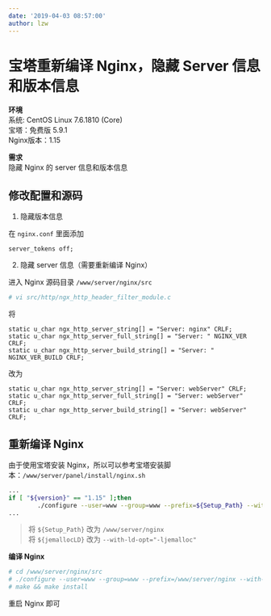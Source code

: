 ```yaml
---
date: '2019-04-03 08:57:00'
author: lzw
---
```


# 宝塔重新编译 Nginx，隐藏 Server 信息和版本信息

**环境**  
系统: CentOS Linux 7.6.1810 (Core)  
宝塔：免费版 5.9.1  
Nginx版本：1.15

**需求**  
隐藏 Nginx 的 server 信息和版本信息

## 修改配置和源码

1. 隐藏版本信息

在 `nginx.conf` 里面添加

```nginx
server_tokens off;
```

2. 隐藏 server 信息（需要重新编译 Nginx）

进入 Nginx 源码目录 `/www/server/nginx/src`

```bash
# vi src/http/ngx_http_header_filter_module.c
```

将

```nginx
static u_char ngx_http_server_string[] = "Server: nginx" CRLF;
static u_char ngx_http_server_full_string[] = "Server: " NGINX_VER CRLF;
static u_char ngx_http_server_build_string[] = "Server: " NGINX_VER_BUILD CRLF;
```

改为

```nginx
static u_char ngx_http_server_string[] = "Server: webServer" CRLF;
static u_char ngx_http_server_full_string[] = "Server: webServer" CRLF;
static u_char ngx_http_server_build_string[] = "Server: webServer" CRLF;
```

## 重新编译 Nginx

由于使用宝塔安装 Nginx，所以可以参考宝塔安装脚本：`/www/server/panel/install/nginx.sh`

```bash
...
if [ "${version}" == "1.15" ];then
        ./configure --user=www --group=www --prefix=${Setup_Path} --with-openssl=${Setup_Path}/src/openssl --add-module=${Setup_Path}/src/ngx_devel_kit --add-module=${Setup_Path}/src/lua_nginx_module --add-module=${Setup_Path}/src/ngx_cache_purge --add-module=${Setup_Path}/src/nginx-sticky-module --with-http_stub_status_module --with-http_ssl_module --with-http_v2_module --with-http_image_filter_module --with-http_gzip_static_module --with-http_gunzip_module --with-stream --with-stream_ssl_module --with-ipv6 --with-http_sub_module --with-http_flv_module --with-http_addition_module --with-http_realip_module --with-http_mp4_module --with-ld-opt="-Wl,-E" --with-openssl-opt="enable-tls1_3 enable-weak-ssl-ciphers" --with-cc-opt="-Wno-error" ${jemallocLD}
...
```

> 将 `${Setup_Path}` 改为 `/www/server/nginx`  
> 将 `${jemallocLD}` 改为 `--with-ld-opt="-ljemalloc"`

**编译 Nginx**

```bash
# cd /www/server/nginx/src
# ./configure --user=www --group=www --prefix=/www/server/nginx --with-openssl=/www/server/nginx/src/openssl --add-module=/www/server/nginx/src/ngx_devel_kit --add-module=/www/server/nginx/src/lua_nginx_module --add-module=/www/server/nginx/src/ngx_cache_purge --add-module=/www/server/nginx/src/nginx-sticky-module --with-http_stub_status_module --with-http_ssl_module --with-http_v2_module --with-http_image_filter_module --with-http_gzip_static_module --with-http_gunzip_module --with-stream --with-stream_ssl_module --with-ipv6 --with-http_sub_module --with-http_flv_module --with-http_addition_module --with-http_realip_module --with-http_mp4_module --with-ld-opt="-Wl,-E" --with-openssl-opt="enable-tls1_3 enable-weak-ssl-ciphers" --with-cc-opt="-Wno-error" --with-ld-opt="-ljemalloc"
# make && make install
```

重启 Nginx 即可

